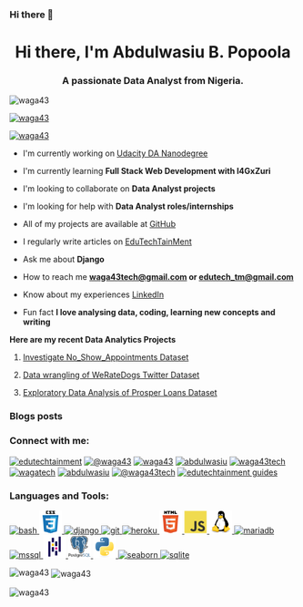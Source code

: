 ### Hi there 👋

<h1 align="center">Hi there, I'm Abdulwasiu B. Popoola</h1>
<h3 align="center">A passionate Data Analyst from Nigeria.</h3>

<p align="left"> <img src="https://komarev.com/ghpvc/?username=waga43&label=Profile%20views&color=0e75b6&style=flat" alt="waga43" /> </p>

<p align="left"> <a href="https://github.com/ryo-ma/github-profile-trophy"><img src="https://github-profile-trophy.vercel.app/?username=waga43" alt="waga43" /></a> </p>

<p align="left"> <a href="https://twitter.com/waga43" target="blank"><img src="https://img.shields.io/twitter/follow/waga43?logo=twitter&style=for-the-badge" alt="waga43" /></a> </p>

- I'm currently working on [Udacity DA Nanodegree](cassroom.udacity.com/me)

- I'm currently learning **Full Stack Web Development with I4GxZuri**

- I'm looking to collaborate on **Data Analyst projects**

- I'm looking for help with **Data Analyst roles/internships**

- All of my projects are available at [GitHub](https://github.com/Waga43)

- I regularly write articles on [EduTechTainMent](https://edutechtainment.net)

- Ask me about **Django**

- How to reach me **waga43tech@gmail.com or edutech_tm@gmail.com**

- Know about my experiences [LinkedIn](https://linkedin/in/abdulwasiu)

- Fun fact **I love analysing data, coding, learning new concepts and writing**

**Here are my recent Data Analytics Projects**

1. [Investigate No_Show_Appointments Dataset](https://github.com/Waga43/EduTechTainMent_Udacity_Data_Analyst_ND_Project_Investigate_a_Dataset)

2. [Data wrangling of WeRateDogs Twitter Dataset](https://github.com/Waga43/EduTechTainMent_Udacity_Data_Analyst_ND_Project_Wrangle_and_Analyze_WeRateDogs_Twitter_Data)

3. [Exploratory Data Analysis of Prosper Loans Dataset](https://github.com/Waga43/EduTechTainMent_Udacity_Data_Analyst_ND_Project_Prosper_Loan_Data_Exploration)

### Blogs posts
<!-- BLOG-POST-LIST:START -->
<!-- BLOG-POST-LIST:END -->

<h3 align="left">Connect with me:</h3>
<p align="left">
<a href="https://codepen.io/edutechtainment" target="blank"><img align="center" src="https://raw.githubusercontent.com/rahuldkjain/github-profile-readme-generator/master/src/images/icons/Social/codepen.svg" alt="edutechtainment" height="30" width="40" /></a>
<a href="https://dev.to/@waga43" target="blank"><img align="center" src="https://raw.githubusercontent.com/rahuldkjain/github-profile-readme-generator/master/src/images/icons/Social/devto.svg" alt="@waga43" height="30" width="40" /></a>
<a href="https://twitter.com/waga43" target="blank"><img align="center" src="https://raw.githubusercontent.com/rahuldkjain/github-profile-readme-generator/master/src/images/icons/Social/twitter.svg" alt="waga43" height="30" width="40" /></a>
<a href="https://linkedin.com/in/abdulwasiu" target="blank"><img align="center" src="https://raw.githubusercontent.com/rahuldkjain/github-profile-readme-generator/master/src/images/icons/Social/linked-in-alt.svg" alt="abdulwasiu" height="30" width="40" /></a>
<a href="https://stackoverflow.com/users/waga43tech" target="blank"><img align="center" src="https://raw.githubusercontent.com/rahuldkjain/github-profile-readme-generator/master/src/images/icons/Social/stack-overflow.svg" alt="waga43tech" height="30" width="40" /></a>
<a href="https://kaggle.com/wagatech" target="blank"><img align="center" src="https://raw.githubusercontent.com/rahuldkjain/github-profile-readme-generator/master/src/images/icons/Social/kaggle.svg" alt="wagatech" height="30" width="40" /></a>
<a href="https://fb.com/abdulwasiu" target="blank"><img align="center" src="https://raw.githubusercontent.com/rahuldkjain/github-profile-readme-generator/master/src/images/icons/Social/facebook.svg" alt="abdulwasiu" height="30" width="40" /></a>
<a href="https://medium.com/@waga43tech" target="blank"><img align="center" src="https://raw.githubusercontent.com/rahuldkjain/github-profile-readme-generator/master/src/images/icons/Social/medium.svg" alt="@waga43tech" height="30" width="40" /></a>
<a href="https://www.youtube.com/c/edutechtainment guides" target="blank"><img align="center" src="https://raw.githubusercontent.com/rahuldkjain/github-profile-readme-generator/master/src/images/icons/Social/youtube.svg" alt="edutechtainment guides" height="30" width="40" /></a>
</p>

<h3 align="left">Languages and Tools:</h3>
<p align="left"> <a href="https://www.gnu.org/software/bash/" target="_blank" rel="noreferrer"> <img src="https://www.vectorlogo.zone/logos/gnu_bash/gnu_bash-icon.svg" alt="bash" width="40" height="40"/> </a> <a href="https://www.w3schools.com/css/" target="_blank" rel="noreferrer"> <img src="https://raw.githubusercontent.com/devicons/devicon/master/icons/css3/css3-original-wordmark.svg" alt="css3" width="40" height="40"/> </a> <a href="https://www.djangoproject.com/" target="_blank" rel="noreferrer"> <img src="https://cdn.worldvectorlogo.com/logos/django.svg" alt="django" width="40" height="40"/> </a> <a href="https://git-scm.com/" target="_blank" rel="noreferrer"> <img src="https://www.vectorlogo.zone/logos/git-scm/git-scm-icon.svg" alt="git" width="40" height="40"/> </a> <a href="https://heroku.com" target="_blank" rel="noreferrer"> <img src="https://www.vectorlogo.zone/logos/heroku/heroku-icon.svg" alt="heroku" width="40" height="40"/> </a> <a href="https://www.w3.org/html/" target="_blank" rel="noreferrer"> <img src="https://raw.githubusercontent.com/devicons/devicon/master/icons/html5/html5-original-wordmark.svg" alt="html5" width="40" height="40"/> </a> <a href="https://developer.mozilla.org/en-US/docs/Web/JavaScript" target="_blank" rel="noreferrer"> <img src="https://raw.githubusercontent.com/devicons/devicon/master/icons/javascript/javascript-original.svg" alt="javascript" width="40" height="40"/> </a> <a href="https://www.linux.org/" target="_blank" rel="noreferrer"> <img src="https://raw.githubusercontent.com/devicons/devicon/master/icons/linux/linux-original.svg" alt="linux" width="40" height="40"/> </a> <a href="https://mariadb.org/" target="_blank" rel="noreferrer"> <img src="https://www.vectorlogo.zone/logos/mariadb/mariadb-icon.svg" alt="mariadb" width="40" height="40"/> </a> <a href="https://www.microsoft.com/en-us/sql-server" target="_blank" rel="noreferrer"> <img src="https://www.svgrepo.com/show/303229/microsoft-sql-server-logo.svg" alt="mssql" width="40" height="40"/> </a> <a href="https://pandas.pydata.org/" target="_blank" rel="noreferrer"> <img src="https://raw.githubusercontent.com/devicons/devicon/2ae2a900d2f041da66e950e4d48052658d850630/icons/pandas/pandas-original.svg" alt="pandas" width="40" height="40"/> </a> <a href="https://www.postgresql.org" target="_blank" rel="noreferrer"> <img src="https://raw.githubusercontent.com/devicons/devicon/master/icons/postgresql/postgresql-original-wordmark.svg" alt="postgresql" width="40" height="40"/> </a> <a href="https://www.python.org" target="_blank" rel="noreferrer"> <img src="https://raw.githubusercontent.com/devicons/devicon/master/icons/python/python-original.svg" alt="python" width="40" height="40"/> </a> <a href="https://seaborn.pydata.org/" target="_blank" rel="noreferrer"> <img src="https://seaborn.pydata.org/_images/logo-mark-lightbg.svg" alt="seaborn" width="40" height="40"/> </a> <a href="https://www.sqlite.org/" target="_blank" rel="noreferrer"> <img src="https://www.vectorlogo.zone/logos/sqlite/sqlite-icon.svg" alt="sqlite" width="40" height="40"/> </a> </p>

<p><img align="left" src="https://github-readme-stats.vercel.app/api/top-langs?username=waga43&show_icons=true&locale=en&layout=compact" alt="waga43" /></p>

<p>&nbsp;<img align="center" src="https://github-readme-stats.vercel.app/api?username=waga43&show_icons=true&locale=en" alt="waga43" /></p>

<p><img align="center" src="https://github-readme-streak-stats.herokuapp.com/?user=waga43&" alt="waga43" /></p>



